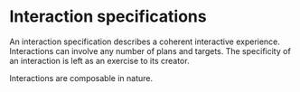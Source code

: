 # Interaction specifications

An interaction specification describes a coherent interactive experience. Interactions can involve any number of plans and targets. The specificity of an interaction is left as an exercise to its creator.

Interactions are composable in nature.